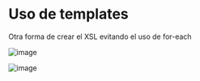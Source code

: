 # Uso de templates

Otra forma de crear el XSL evitando el uso de for-each

![image](https://github.com/profeMelola/LM-05-2023-24/assets/91023374/8455ef5b-f819-4f2d-93b4-5380f0aa9d25)



![image](https://github.com/profeMelola/LM-05-2023-24/assets/91023374/d6590e01-ef6f-471d-9d5a-3d363299318b)
